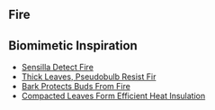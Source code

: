 ## Fire

## Biomimetic Inspiration
* [Sensilla Detect Fire](https://asknature.org/strategy/sensilla-detect-fire/)
* [Thick Leaves, Pseudobulb Resist Fir](https://asknature.org/strategy/thick-leaves-pseudobulb-resist-fire/)
* [Bark Protects Buds From Fire](https://asknature.org/strategy/bark-protects-buds-from-fire/)
* [Compacted Leaves Form Efficient Heat Insulation](https://asknature.org8/strategy/compacted-leaves-form-efficient-heat-insulation/)
